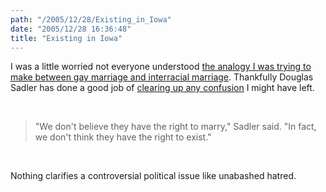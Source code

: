 ```yaml
---
path: "/2005/12/28/Existing_in_Iowa" 
date: "2005/12/28 16:36:48" 
title: "Existing in Iowa" 
---
```

<p>I was a little worried not everyone understood <a href="http://typewriting.org/2005/12/13/That_was_Completely_Different/">the analogy I was trying to make between gay marriage and interracial marriage</a>. Thankfully Douglas Sadler has done a good job of <a href="http://www.desmoinesregister.com/apps/pbcs.dll/article?AID=/20051228/NEWS10/51228003/1001/">clearing up any confusion</a> I might have left.</p><br><blockquote><p>"We don't believe they have the right to marry," Sadler said. "In fact, we don't think they have the right to exist."</p></blockquote><br><p>Nothing clarifies a controversial political issue like unabashed hatred.</p>
